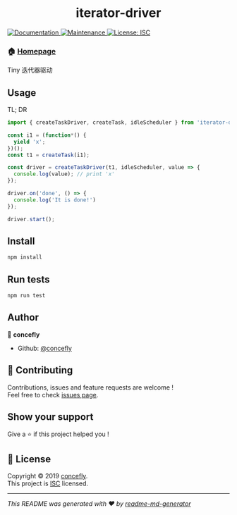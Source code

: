 <h1 align="center">iterator-driver</h1>
<p>
  <a href="https://github.com/concefly/iterator-driver#readme">
    <img alt="Documentation" src="https://img.shields.io/badge/documentation-yes-brightgreen.svg" target="_blank" />
  </a>
  <a href="https://github.com/concefly/iterator-driver/graphs/commit-activity">
    <img alt="Maintenance" src="https://img.shields.io/badge/Maintained%3F-yes-green.svg" target="_blank" />
  </a>
  <a href="https://github.com/concefly/iterator-driver/blob/master/LICENSE">
    <img alt="License: ISC" src="https://img.shields.io/badge/License-ISC-yellow.svg" target="_blank" />
  </a>
</p>

### 🏠 [Homepage](https://github.com/concefly/iterator-driver#readme)

Tiny 迭代器驱动

## Usage

TL; DR

```js
import { createTaskDriver, createTask, idleScheduler } from 'iterator-driver';

const i1 = (function*() {
  yield 'x';
})();
const t1 = createTask(i1);

const driver = createTaskDriver(t1, idleScheduler, value => {
  console.log(value); // print 'x'
});

driver.on('done', () => {
  console.log('It is done!')
});

driver.start();
```

## Install

```sh
npm install
```

## Run tests

```sh
npm run test
```

## Author

👤 **concefly**

* Github: [@concefly](https://github.com/concefly)

## 🤝 Contributing

Contributions, issues and feature requests are welcome !<br />Feel free to check [issues page](https://github.com/concefly/iterator-driver/issues).

## Show your support

Give a ⭐️ if this project helped you !

## 📝 License

Copyright © 2019 [concefly](https://github.com/concefly).<br />
This project is [ISC](https://github.com/concefly/iterator-driver/blob/master/LICENSE) licensed.

***
_This README was generated with ❤️ by [readme-md-generator](https://github.com/kefranabg/readme-md-generator)_
